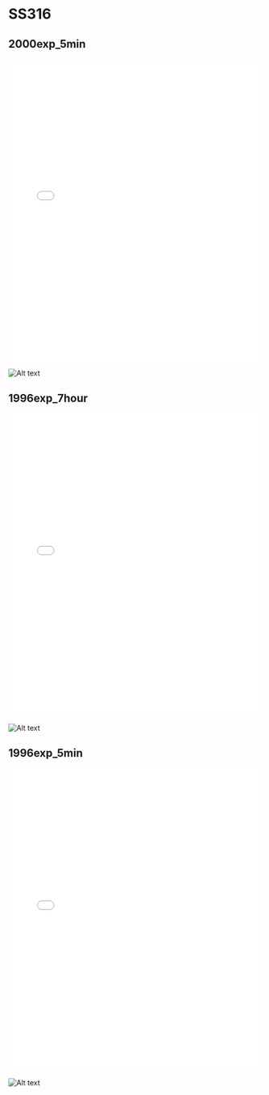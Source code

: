 # SS316

## 2000exp_5min

<iframe src="../../html/SS316_2000exp_5min.html" width="100%" height="600px" frameborder="0"></iframe>

![Alt text](SS316_2000exp_5min.png)

## 1996exp_7hour

<iframe src="../../html/SS316_1996exp_7hour.html" width="100%" height="600px" frameborder="0"></iframe>

![Alt text](SS316_1996exp_7hour.png)

## 1996exp_5min

<iframe src="../../html/SS316_1996exp_5min.html" width="100%" height="600px" frameborder="0"></iframe>

![Alt text](SS316_1996exp_5min.png)

